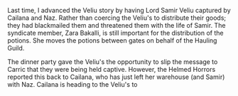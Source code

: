 Last time, I advanced the Veliu story by having Lord Samir Veliu captured by Cailana and Naz. Rather than coercing the Veliu's to distribute their goods; they had blackmailed them and threatened them with the life of Samir. The syndicate member, Zara Bakalli, is still important for the distribution of the potions. She moves the potions between gates on behalf of the Hauling Guild.

The dinner party gave the Veliu's the opportunity to slip the message to Carric that they were being held captive. However, the Helmed Horrors reported this back to Cailana, who has just left her warehouse (and Samir) with Naz. Cailana is heading to the Veliu's to 